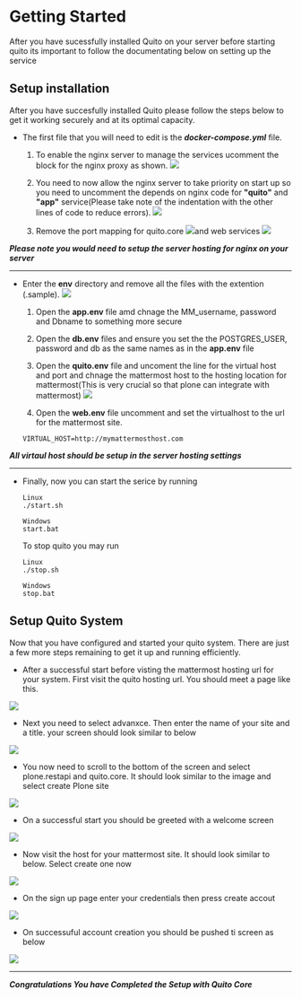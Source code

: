 Getting Started
===============

After you have sucessfully installed Quito on your server before starting quito its important to follow the documentating below on setting up the service

Setup installation
-------------------
After you have succesfully installed Quito please follow the steps below to get it working securely and at its optimal capacity.

- The first file that you will need to edit is the ***docker-compose.yml*** file. 
	1. To enable the nginx server to manage the services ucomment the block for the nginx proxy as shown.
  ![](images/nginxproxy.png)

  2. You need to now allow the nginx server to take priority on start up so you need to uncomment the depends on nginx code for **"quito"** and **"app"** service(Please take note of the indentation with the other lines of code to reduce errors).
     ![](images/dependson.png)

  3. Remove the port mapping for quito.core ![](images/portq.png)and web services ![](images/portw.png)

***Please note you would need to setup the server hosting for nginx on your server***

-------------

- Enter the **env** directory and remove all the files with the extention (.sample).
![](images/envfiles.png)

  1. Open the **app.env** file amd chnage the MM_username, password and Dbname to something more secure

  2. Open the **db.env** files and ensure you set the the POSTGRES_USER, password and db as the same names as in the **app.env** file

  3. Open the **quito.env** file and uncoment the line for the virtual host and port and chnage the mattermost host to the hosting location for mattermost(This is very crucial so that plone can integrate with mattermost)
  ![](images/quitoenv.png)

  4. Open the **web.env** file uncomment and set the virtualhost to the url for the mattermost site. 
  ```
  VIRTUAL_HOST=http://mymattermosthost.com
  ```

***All virtaul host should be setup in the server hosting settings***
 
 -----------------
- Finally, now you can start the serice by running
  ```
  Linux
  ./start.sh

  Windows
  start.bat
  ```
  To stop quito you may run
   ```
  Linux
  ./stop.sh

  Windows
  stop.bat
  ```


Setup Quito System
--------------------
Now that you have configured and started your quito system. There are just a few more steps remaining to get it up and running efficiently.

- After a successful start before visting the mattermost hosting url for your system. First visit the quito hosting url. You should meet a page like this. 

![](images/screen1.png)

- Next you need to select advanxce. Then enter the name of your site and a title. your screen should look similar to below

![](images/screen2.png)

- You now need to scroll to the bottom of the screen and select plone.restapi and quito.core. It should look similar to the image and select create Plone site

![](images/screen3.png)

- On a successful start you should be greeted with a welcome screen

![](images/screen4.png)

- Now visit the host for your mattermost site. It should look similar to below. Select create one now 

![](images/screen5.png)

- On the sign up page enter your credentials then press create accout

![](images/screen6.png)

- On successuful account creation you should be pushed ti screen as below

![](images/screen7.png)

------------------

***Congratulations You have Completed the Setup with Quito Core***

